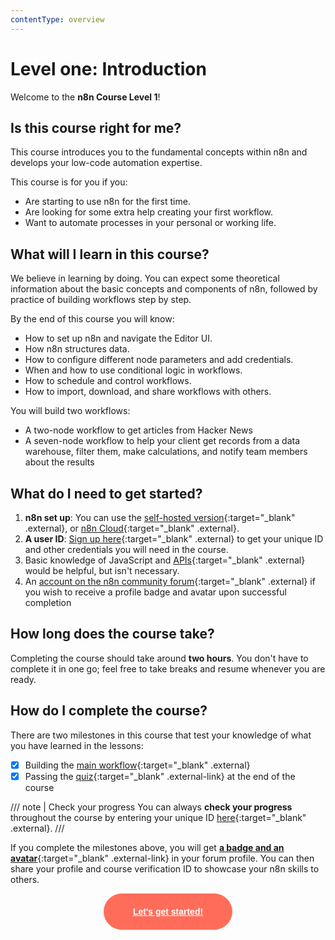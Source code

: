 ```yaml
---
contentType: overview
---
```


# Level one: Introduction

Welcome to the **n8n Course Level 1**!

## Is this course right for me?

This course introduces you to the fundamental concepts within n8n and develops your low-code automation expertise.

This course is for you if you:

- Are starting to use n8n for the first time.
- Are looking for some extra help creating your first workflow.
- Want to automate processes in your personal or working life.


## What will I learn in this course?

We believe in learning by doing. You can expect some theoretical information about the basic concepts and components of n8n, followed by practice of building workflows step by step.

By the end of this course you will know:

- How to set up n8n and navigate the Editor UI.
- How n8n structures data.
- How to configure different node parameters and add credentials.
- When and how to use conditional logic in workflows.
- How to schedule and control workflows.
- How to import, download, and share workflows with others.

You will build two workflows:

- A two-node workflow to get articles from Hacker News
- A seven-node workflow to help your client get records from a data warehouse, filter them, make calculations, and notify team members about the results

## What do I need to get started?

1. **n8n set up**: You can use the [self-hosted version](/hosting/installation/npm/){:target="_blank" .external}, or [n8n Cloud](/manage-cloud/overview/){:target="_blank" .external}.
2. **A user ID**: [Sign up here](https://n8n-community.typeform.com/to/PDEMrevI){:target="_blank" .external} to get your unique ID and other credentials you will need in the course.
3. Basic knowledge of JavaScript and [APIs](https://n8n.io/blog/what-are-apis-how-to-use-them-with-no-code/){:target="_blank" .external} would be helpful, but isn't necessary.
4. An [account on the n8n community forum](/courses/level-one/chapter-5/chapter-5.1/){:target="_blank" .external} if you wish to receive a profile badge and avatar upon successful completion

## How long does the course take?

Completing the course should take around **two hours**. You don't have to complete it in one go; feel free to take breaks and resume whenever you are ready.

## How do I complete the course?

There are two milestones in this course that test your knowledge of what you have learned in the lessons:

- [x] Building the [main workflow](/courses/level-one/chapter-5/chapter-5.1/){:target="_blank" .external}
- [x] Passing the [quiz](https://n8n-community.typeform.com/to/JMoBXeGA){:target="_blank" .external-link} at the end of the course

/// note | Check your progress
You can always **check your progress** throughout the course by entering your unique ID [here](https://internal.users.n8n.cloud/webhook/course-level-1/verify){:target="_blank" .external}.
///

If you complete the milestones above, you will get [**a badge and an avatar**](https://community.n8n.io/badges/104/completed-n8n-course-level-1){:target="_blank" .external-link} in your forum profile. You can then share your profile and course verification ID to showcase your n8n skills to others.

<div style="text-align:center;">
	<button style="font-weight: 600;padding: 20px 46px;border-radius: 30px;color: #fff;background-color: #ff6d5a;border-color: #ff6d5a;border: 1px solid #ff6d5a;font-size: 14px;"><a href="/courses/level-one/chapter-1/" style="color: #fff;">Let's get started!</a></button>
</div>
